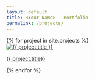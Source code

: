 ```yaml
---
layout: default
title: <Your Name> - Portfolio
permalink: /projects/
---
```


<div class="gallery-container">
<div class="project-gallery">
    {% for project in site.projects %}
      <div class="gallery-item">
        <a href="{{ project.url }}">
          <img src="{{ project.image }}" alt="{{ project.title }}" />
          <p>{{ project.title}}</p>
        </a>
      </div>
    {% endfor %}
</div>
</div>